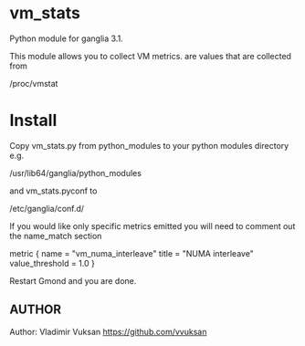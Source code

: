 vm_stats
===============

Python module for ganglia 3.1.

This module allows you to collect VM metrics.
are values that are collected from

/proc/vmstat


Install
===============

Copy vm_stats.py from python_modules to your python modules directory e.g.

/usr/lib64/ganglia/python_modules

and vm_stats.pyconf to

/etc/ganglia/conf.d/

If you would like only specific metrics emitted you will need to comment out the name_match section

  metric {
    name = "vm_numa_interleave"
    title = "NUMA interleave"
    value_threshold = 1.0
  }

Restart Gmond and you are done.

## AUTHOR

Author: Vladimir Vuksan https://github.com/vvuksan
